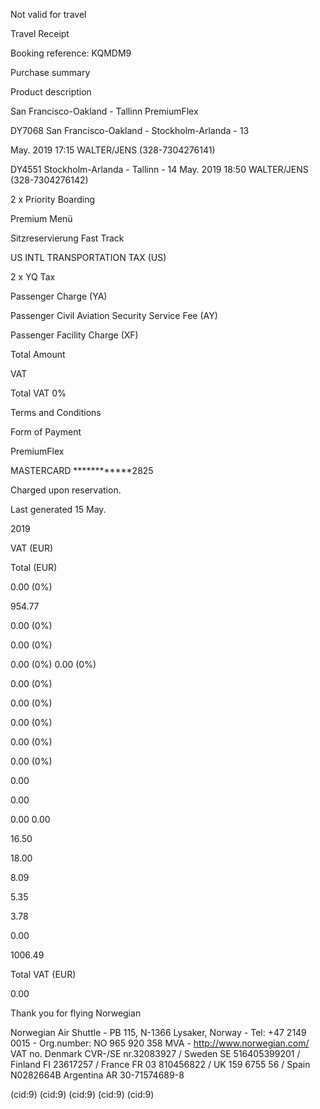 Not valid for travel

Travel Receipt

Booking reference: KQMDM9

Purchase summary

Product description

San Francisco-Oakland - Tallinn PremiumFlex

   DY7068 San Francisco-Oakland - Stockholm-Arlanda - 13

May. 2019 17:15
        WALTER/JENS (328-7304276141)

   DY4551 Stockholm-Arlanda - Tallinn - 14 May. 2019 18:50
        WALTER/JENS (328-7304276142)

2 x Priority Boarding

Premium Menü

Sitzreservierung
Fast Track

US INTL TRANSPORTATION TAX (US)

2 x YQ Tax

Passenger Charge (YA)

Passenger Civil Aviation Security Service Fee (AY)

Passenger Facility Charge (XF)

Total Amount

VAT

Total VAT  0%

Terms and Conditions

Form of Payment

PremiumFlex

MASTERCARD ************2825

Charged upon reservation.

Last generated  15 May.

2019

VAT (EUR)

Total (EUR)

0.00 (0%)

954.77

0.00 (0%)

0.00 (0%)

0.00 (0%)
0.00 (0%)

0.00 (0%)

0.00 (0%)

0.00 (0%)

0.00 (0%)

0.00 (0%)

0.00

0.00

0.00
0.00

16.50

18.00

8.09

5.35

3.78

0.00

1006.49

Total VAT  (EUR)

0.00

Thank you for flying Norwegian

Norwegian Air Shuttle - PB 115, N-1366 Lysaker, Norway - Tel: +47 2149 0015 - Org.number: NO 965 920 358 MVA - http://www.norwegian.com/
VAT no. Denmark CVR-/SE nr.32083927 / Sweden SE 516405399201 / Finland FI 23617257 / France FR 03 810456822 / UK 159 6755 56 / Spain N0282664B
Argentina AR 30-71574689-8

(cid:9)
(cid:9)
(cid:9)
(cid:9)
(cid:9)
